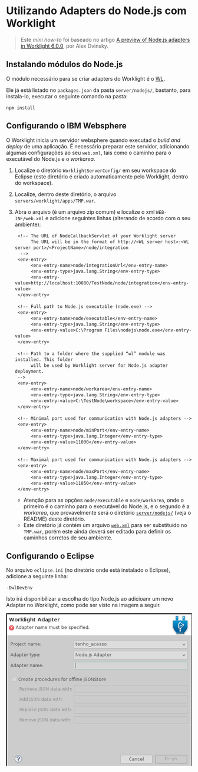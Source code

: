 # Utilizando Adapters do Node.js com Worklight

> Este _mini how-to_ foi baseado no artigo [A preview of Node.js adapters in Worklight 6.0.0](https://www.ibm.com/developerworks/community/blogs/worklight/entry/a_preview_of_node_js_adapters_in_worklight_6_0_0?lang=en), por Alex Dvinsky.

## Instalando módulos do Node.js

O módulo necessário para se criar adapters do Worklight é o [WL](https://www.ibm.com/developerworks/community/blogs/worklight/resource/wl-0.0.1a.tgz).

Ele já está listado no `packages.json` da pasta `server/nodejs/`, bastanto, para 
instala-lo, executar o seguinte comando na pasta:

    npm install

## Configurando o IBM Websphere

O Worklight inicia um servidor websphere quando executad o _build and deploy_  de uma 
aplicação. É necessário preparar este servidor, adicionando algumas configurações ao
seu `web.xml`, tais como o caminho para o executável do Node.js e o _workarea_.

1. Localize o diretório `WorklightServerConfig/` em seu workspace do Eclipse 
    (este diretório é criado automaticamente pelo Worklight, dentro do workspace).
2. Localize, dentro deste diretório, o arquivo `servers/worklight/apps/TMP.war`.
3. Abra o arquivo (é um arquivo zip comum) e localize o xml `WEB-INF/web.xml` e adicione
    seguintes linhas (alterando de acordo com o seu ambiente):

        <!-- The URL of NodeCallbackServlet of your Worklight server
             The URL will be in the format of http://<WL server host>:<WL server port>/<ProjectName>/node/integration
         -->
        <env-entry>
             <env-entry-name>node/integrationUrl</env-entry-name>
             <env-entry-type>java.lang.String</env-entry-type>
             <env-entry-value>http://localhost:10080/TestNode/node/integration</env-entry-value>
        </env-entry>

        <!-- Full path to Node.js executable (node.exe) -->
        <env-entry>
             <env-entry-name>node/executable</env-entry-name>
             <env-entry-type>java.lang.String</env-entry-type>
             <env-entry-value>C:\Program Files\nodejs\node.exe</env-entry-value>
        </env-entry>

        <!-- Path to a folder where the supplied “wl” module was installed. This folder
             will be used by Worklight server for Node.js adapter deployment.
        -->
        <env-entry>
             <env-entry-name>node/workarea</env-entry-name>
             <env-entry-type>java.lang.String</env-entry-type>
             <env-entry-value>C:\TestNode\workspace</env-entry-value>
        </env-entry>
                
        <!-- Minimal port used for communication with Node.js adapters -->
        <env-entry>
             <env-entry-name>node/minPort</env-entry-name>
             <env-entry-type>java.lang.Integer</env-entry-type>
             <env-entry-value>11000</env-entry-value>
        </env-entry>

        <!-- Maximal port used for communication with Node.js adapters -->
        <env-entry>
             <env-entry-name>node/maxPort</env-entry-name>
             <env-entry-type>java.lang.Integer</env-entry-type>
             <env-entry-value>11050</env-entry-value>
        </env-entry>

    * Atenção para as opções `node/executable` e `node/workarea`, onde o primeiro 
        é o caminho para o executável do Node.js, e o segundo é a _workarea_, que 
        provavelmente será o diretório [`server/nodejs/`](../nodejs) (veja o README)
        deste diretório.
    * Este diretório já contém um arquivo [`web.xml`](web.xml) para ser substituído
        no `TMP.war`, porém este ainda deverá ser editado para definir os caminhos 
        corretos de seu ambiente.

## Configurando o Eclipse

No arquivo `eclipse.ini` (no diretório onde está instalado o Eclipse), adicione
a seguinte linha:

    -DwlDevEnv

Isto irá disponibilizar a escolha do tipo Node.js ao adicioanr um novo Adapter no 
Worklight, como pode ser visto na imagem a seguir.

![nodejs-adapter](readme-img/20131029185450380315711.jpg)